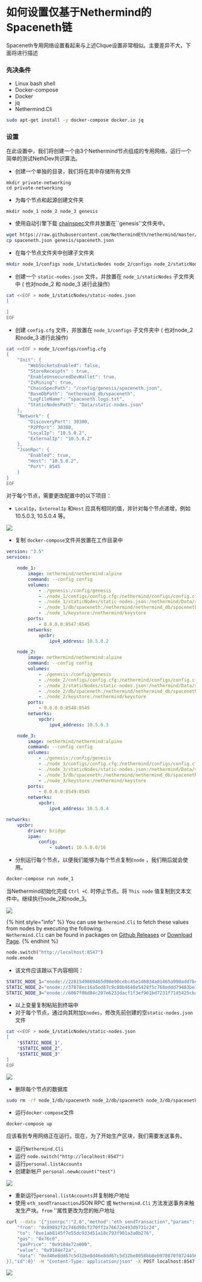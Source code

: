 # 如何设置仅基于Nethermind的Spaceneth链

Spaceneth专用网络设置看起来与上述Clique设置非常相似。主要差异不大，下面将进行描述

### 先决条件

* Linux bash shell
* Docker-compose
* Docker
* jq
* Nethermind.Cli

```bash
sudo apt-get install -y docker-compose docker.io jq
```

### 设置

在此设置中，我们将创建一个由3个Nethermind节点组成的专用网络，运行一个简单的测试NethDev共识算法。

* 创建一个单独的目录，我们将在其中存储所有文件

```text
mkdir private-networking
cd private-networking
```

* 为每个节点和起源创建文件夹

```text
mkdir node_1 node_2 node_3 genesis
```

* 使用自动引擎下载 [chainspec](https://raw.githubusercontent.com/NethermindEth/nethermind/master/src/Nethermind/Chains/spaceneth.json)文件并放置在``genesis''文件夹中。

```bash
wget https://raw.githubusercontent.com/NethermindEth/nethermind/master/src/Nethermind/Chains/spaceneth.json
cp spaceneth.json genesis/spaceneth.json
```

* 在每个节点文件夹中创建子文件夹

```bash
mkdir node_1/configs node_1/staticNodes node_2/configs node_2/staticNodes node_3/configs node_3/staticNodes
```

* 创建一个 `static-nodes.json` 文件，并放置在 `node_1/staticNodes`  子文件夹中 \( 也对node\_2 和 node\_3 进行此操作\)

```bash
cat <<EOF > node_1/staticNodes/static-nodes.json
[

]
EOF
```

* 创建 `config.cfg` 文件，并放置在 `node_1/configs` 子文件夹中 \( 也对node\_2和node\_3 进行此操作\)

```bash
cat <<EOF > node_1/configs/config.cfg
{
    "Init": {
        "WebSocketsEnabled": false,
        "StoreReceipts" : true,
        "EnableUnsecuredDevWallet": true,
        "IsMining": true,
        "ChainSpecPath": "/config/genesis/spaceneth.json",
        "BaseDbPath": "nethermind_db/spaceneth",
        "LogFileName": "spaceneth.logs.txt",
        "StaticNodesPath": "Data/static-nodes.json"
    },
    "Network": {
        "DiscoveryPort": 30300,
        "P2PPort": 30300,
        "LocalIp": "10.5.0.2",
        "ExternalIp": "10.5.0.2"
    },
    "JsonRpc": {
        "Enabled": true,
        "Host": "10.5.0.2",
        "Port": 8545
    }
}
EOF
```

对于每个节点，需要更改配置中的以下项目：

* `LocalIp`，`ExternalIp` 和`Host` 应具有相同的值，并针对每个节点递增，例如 10.5.0.3, 10.5.0.4 等。

![](https://nethermind.readthedocs.io/en/latest/_images/configs-spaceneth.png)

* 复制 `docker-compose`文件并放置在工作目录中

```yaml
version: "3.5"
services:

    node_1:
        image: nethermind/nethermind:alpine
        command: --config config
        volumes:
            - ./genesis:/config/genesis
            - ./node_1/configs/config.cfg:/nethermind/configs/config.cfg
            - ./node_1/staticNodes/static-nodes.json:/nethermind/Data/static-nodes.json
            - ./node_1/db/spaceneth:/nethermind/nethermind_db/spaceneth
            - ./node_1/keystore:/nethermind/keystore
        ports:
            - 0.0.0.0:8547:8545
        networks:
            vpcbr:
                ipv4_address: 10.5.0.2

    node_2:
        image: nethermind/nethermind:alpine
        command: --config config
        volumes:
            - ./genesis:/config/genesis
            - ./node_2/configs/config.cfg:/nethermind/configs/config.cfg
            - ./node_2/staticNodes/static-nodes.json:/nethermind/Data/static-nodes.json
            - ./node_2/db/spaceneth:/nethermind/nethermind_db/spaceneth
            - ./node_2/keystore:/nethermind/keystore
        ports:
            - 0.0.0.0:8548:8545
        networks:
            vpcbr:
                ipv4_address: 10.5.0.3

    node_3:
        image: nethermind/nethermind:alpine
        command: --config config
        volumes:
            - ./genesis:/config/genesis
            - ./node_3/configs/config.cfg:/nethermind/configs/config.cfg
            - ./node_3/staticNodes/static-nodes.json:/nethermind/Data/static-nodes.json
            - ./node_3/db/spaceneth:/nethermind/nethermind_db/spaceneth
            - ./node_3/keystore:/nethermind/keystore
        ports:
            - 0.0.0.0:8549:8545
        networks:
            vpcbr:
                ipv4_address: 10.5.0.4

networks:
    vpcbr:
        driver: bridge
        ipam:
            config:
                - subnet: 10.5.0.0/16
```

* 分别运行每个节点，以便我们能够为每个节点复制`Enode` ，我们稍后就会使用。

```bash
docker-compose run node_1
```

当Nethermind初始化完成 `Ctrl +C`.  时停止节点。将 `This node`  值复制到文本文件中。继续执行node\_2和node\_3。

![](https://nethermind.readthedocs.io/en/latest/_images/initialization-spaceneth.png)

{% hint style="info" %}
You can use `Nethermind.Cli` to fetch these values from nodes by executing the following.  
`Nethermind.Cli` can be found in packages on [Github Releases](https://github.com/NethermindEth/nethermind/releases) or [Download Page](http://downloads.nethermind.io/).
{% endhint %}

```bash
node.switch("http://localhost:8547")
node.enode
```

* 该文件应该跟以下内容相同：

```bash
STATIC_NODE_1="enode://2281549869465d98e90cebc45e1d6834a01465a990add7bcf07a49287e7e66b50ca27f9c70a46190cef7ad746dd5d5b6b9dfee0c9954104c8e9bd0d42758ec58@10.5.0.2:30300"
STATIC_NODE_2="enode://37878ec16a5ed87c9c80b4648e5428f5c768eddd79483be118319c49d11c4e535dac328b5216696cefe0792b7b64adc4de3aeb377550651e982590e62e5a500e@10.5.0.3:30300"
STATIC_NODE_3="enode://6067f06d84c207e6233dacf1f3ef961bd7231f71d5425cbaf843cf19cfd5f7e13b024d234e4e5f6175bdb37c0bbccd14488b481b2280efb66d0631a20ae13ea3@10.5.0.4:30300"
```

* 以上变量复制粘贴到终端中
* 对于每个节点，通过向其附加`Enodes`，修改先前创建的空`static-nodes.json` 文件

```bash
cat <<EOF > node_1/staticNodes/static-nodes.json
[
    "$STATIC_NODE_1",
    "$STATIC_NODE_2",
    "$STATIC_NODE_3"
]
EOF
```

![](https://nethermind.readthedocs.io/en/latest/_images/staticNodes-spaceneth.png)

* 删除每个节点的数据库

```bash
sudo rm -rf node_1/db/spaceneth node_2/db/spaceneth node_3/db/spaceneth
```

* 运行`docker-compose`文件

```text
docker-compose up
```

应该看到专用网络正在运行。现在，为了开始生产区块，我们需要发送事务。

* 运行`Nethermind.Cli`
* 运行  `node.switch("http://localhost:8547")`
* 运行`personal.listAccounts`
* 创建新帐户 `personal.newAccount("test")`

![](https://nethermind.readthedocs.io/en/latest/_images/cli-spaceneth.png)

* 重新运行`personal.listAccounts`并复制帐户地址
*  使用  `eth_sendTransaction`JSON RPC  或 `Nethermind.Cli` 方法发送事务来触发生产块。`from` ''属性更改为您的帐户地址

```bash
curl --data '{"jsonrpc":"2.0","method":"eth_sendTransaction","params":[{
    "from": "0x89892f2c746d98cf270ff2a76672e493d9731c24",
    "to": "0xe1ab8145f7e55dc933d51a18c793f901a3a0b276",
    "gas": "0x76c0",
    "gasPrice": "0x9184e72a000",
    "value": "0x9184e72a",
    "data": "0xd46e8dd67c5d32be8d46e8dd67c5d32be8058bb8eb970870f072445675058bb8eb970870f072445675"
}],"id":0}' -H "Content-Type: application/json" -X POST localhost:8547
```

![](https://nethermind.readthedocs.io/en/latest/_images/finalization-spaceneth.png)

